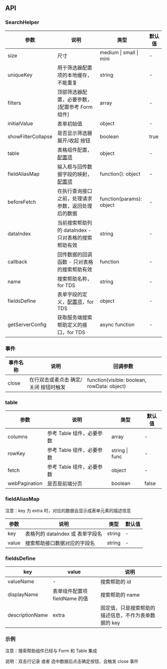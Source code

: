 ## API

### SearchHelper

| 参数               | 说明                                                 | 类型                     | 默认值 |
| ------------------ | ---------------------------------------------------- | ------------------------ | ------ |
| size               | 尺寸                                                 | medium \| small \| mini  | -      |
| uniqueKey          | 用于筛选器配置项的本地缓存，不能重复                 | string                   | -      |
| filters            | 顶部筛选器配置，必要参数，[配置参考 Form 组件]       | array                    | -      |
| initialValue       | 表单初始值                                           | object                   | -      |
| showFilterCollapse | 是否显示筛选器 展开/收起 按钮                        | boolean                  | true   |
| table              | 表格组件配置，[配置项](#table)                       | object                   | -      |
| fieldAliasMap      | 输入框与回传数据字段的映射，[配置项](#fieldAliasMap) | function(): object       | -      |
| beforeFetch        | 在执行查询接口之前，处理请求参数，返回处理后的数据   | function(params): object | -      |
| dataIndex          | 当前搜索帮助列的 dataIndex - 只对表格的搜索帮助有效  | string                   | -      |
| callback           | 回传数据的回调函数 - 只对表格的搜索帮助有效          | function                 | -      |
| name               | 搜索帮助名称，for TDS                                | string                   | -      |
| fieldsDefine       | 表单字段的定义，[配置项](#fieldsDefine)，for TDS     | object                   | -      |
| getServerConfig    | 获取服务端搜索帮助定义的接口，for TDS                | async function           | -      |

### 事件

| 事件名称 | 说明                                  | 回调参数                                    |
| -------- | ------------------------------------- | ------------------------------------------- |
| close    | 在行双击或者点击 确定/关闭 按钮时触发 | function(visible: boolean, rowData: object) |

### table

| 参数          | 说明                      | 类型           | 默认值 |
| ------------- | ------------------------- | -------------- | ------ |
| columns       | 参考 Table 组件，必要参数 | array          | -      |
| rowKey        | 参考 Table 组件，必要参数 | string \| func | -      |
| fetch         | 参考 Table 组件，必要参数 | object         | -      |
| webPagination | 是否是前端分页            | boolean        | false  |

### fieldAliasMap

注意：key 为 extra 时，对应的数据会显示成表单元素的描述信息

| 参数  | 说明                             | 类型   | 默认值 |
| ----- | -------------------------------- | ------ | ------ |
| key   | 表格列的 dataIndex 或 表单字段名 | string | -      |
| value | 搜索帮助接口数据对应的字段名     | string | -      |

### fieldsDefine

| key             | value                         | 说明                                                 |
| --------------- | ----------------------------- | ---------------------------------------------------- |
| valueName       | -                             | 搜索帮助的 id                                        |
| displayName     | 表单组件配置项 fieldName 的值 | 搜索帮助的 name                                      |
| descriptionName | extra                         | 固定值，只是搜索帮助的描述信息，不作为表单数据的 key |

### 示例

注意：搜索帮助组件已经与 Form 和 Table 集成

说明：双击行记录 或者 选中数据后点击确定按钮，会触发 close 事件
